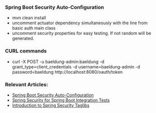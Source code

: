 ### Spring Boot Security Auto-Configuration

- mvn clean install 
- uncomment actuator dependency simultaneously with the line from basic auth main class
- uncomment security properties for easy testing. If not random will be generated.

### CURL commands
- curl -X POST -u baeldung-admin:baeldung -d grant_type=client_credentials -d username=baeldung-admin -d password=baeldung http://localhost:8080/oauth/token

### Relevant Articles:
- [Spring Boot Security Auto-Configuration](https://www.baeldung.com/spring-boot-security-autoconfiguration)
- [Spring Security for Spring Boot Integration Tests](https://www.baeldung.com/spring-security-integration-tests)
- [Introduction to Spring Security Taglibs](https://www.baeldung.com/spring-security-taglibs)
